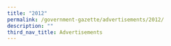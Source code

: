 ```yaml
---
title: "2012"
permalink: /government-gazette/advertisements/2012/
description: ""
third_nav_title: Advertisements
---
```

